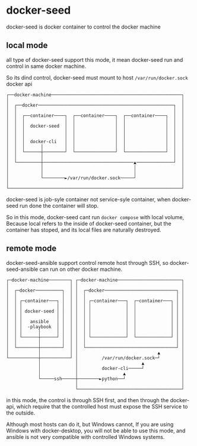 # docker-seed



docker-seed is docker container to control the docker machine 

## local mode

all type of docker-seed support this mode,
it mean docker-seed run and control in same docker machine.

So its dind control, docker-seed must mount to host `/var/run/docker.sock` docker api
```
┌──docker-machine─────────────────────────────────────────────────┐
│                                                                 │
│  ┌──docker───────────────────────────────────────────────────┐  │
│  │                                                           │  │
│  │  ┌──container────┐  ┌──container────┐  ┌──container────┐  │  │
│  │  │               │  │               │  │               │  │  │
│  │  │  docker-seed  │  │               │  │               │  │  │
│  │  │               │  │               │  │               │  │  │
│  │  │               │  │               │  │               │  │  │
│  │  │  docker-cli   │  │               │  │               │  │  │
│  │  │      │        │  │               │  │               │  │  │
│  │  └──────┼────────┘  └───────────────┘  └───────────────┘  │  │
│  │         │                                                 │  │
│  └─────────┼──────────────────────────────────▲──────────────┘  │
│            │                                  │                 │
│            │                                  │                 │
│            └────────►/var/run/docker.sock─────┘                 │
│                                                                 │
└─────────────────────────────────────────────────────────────────┘
```

docker-seed is job-syle container not service-syle container, 
when docker-seed run done the container will stop.

So in this mode, docker-seed cant run `docker compose` with local volume,
Because local refers to the inside of docker-seed container, 
but the container has stoped, 
and its local files are naturally destroyed.


## remote mode

docker-seed-ansible support control remote host through SSH, 
so docker-seed-ansible can run on other docker machine.

```
┌─docker-machine────────┐ ┌─docker-machine────────────────────────┐
│                       │ │                                       │
│  ┌─docker──────────┐  │ │  ┌─docker───────────────────────────┐ │
│  │                 │  │ │  │                                  │ │
│  │ ┌─container───┐ │  │ │  │ ┌─container───┐  ┌─container───┐ │ │
│  │ │             │ │  │ │  │ │             │  │             │ │ │
│  │ │ docker-seed │ │  │ │  │ │             │  │             │ │ │
│  │ │             │ │  │ │  │ │             │  │             │ │ │
│  │ │   ansible   │ │  │ │  │ │             │  │             │ │ │
│  │ │  -playbook  │ │  │ │  │ │             │  │             │ │ │
│  │ │      │      │ │  │ │  │ │             │  │             │ │ │
│  │ └──────┼──────┘ │  │ │  │ └─────────────┘  └─────────────┘ │ │
│  │        │        │  │ │  │                                  │ │
│  └────────┼────────┘  │ │  └──────────────────────────────────┘ │
│           │           │ │                              ▲        │
└───────────┼───────────┘ │         /var/run/docker.sock─┘        │
            │             │                        ▲              │
            │             │         docker-cli─────┘              │
            │             │                 ▲                     │
            └─────ssh─────┼────────►python──┘                     │
                          │                                       │
                          └───────────────────────────────────────┘
```

in this mode, the control is through SSH first, and then through the docker-api, 
which require that the controlled host must expose the SSH service to the outside. 

Although most hosts can do it, but Windows cannot, If you are using Windows with docker-desktop, you will not be able to use this mode, and ansible is not very compatible with controlled Windows systems.
